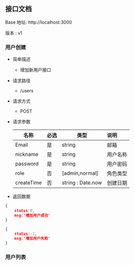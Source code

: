 ## 接口文档

Base 地址: http://localhost:3000

版本 :  v1



### 用户创建

- 简单描述

  - 增加新用户接口

- 请求路径

  - /users

- 请求方式

  - POST

- 请求参数

  | 名称       | 必选 | 类型              | 说明     |
  | ---------- | ---- | ----------------- | :------- |
  | Email      | 是   | string            | 邮箱     |
  | nickname   | 是   | string            | 用户名称 |
  | password   | 是   | string            | 用户密码 |
  | role       | 否   | [admin,normal]    | 角色类型 |
  | createTime | 否   | string : Date.now | 创建日期 |

  

- 返回数据

```json
{
	status:0,
	msg:'增加用户成功'
}
```

```json
{
    status:-1,
	msg:'增加用户失败'
}
```



### 用户列表

